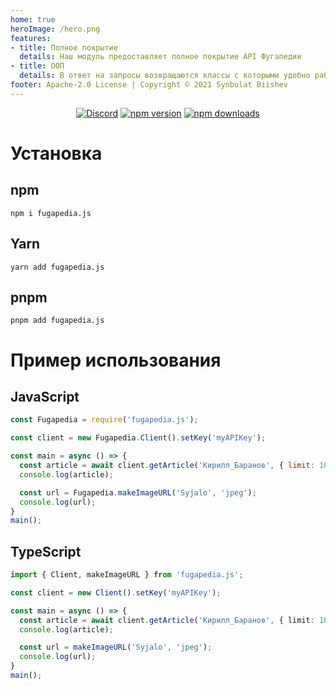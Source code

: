 ```yaml
---
home: true
heroImage: /hero.png
features:
- title: Полное покрытие
  details: Наш модуль предоставляет полное покрытие API Фугапедии
- title: ООП
  details: В ответ на запросы возвращаются классы с которыми удобно работать
footer: Apache-2.0 License | Copyright © 2021 Synbulat Biishev
---
```


<p align="center">
  <a href="https://discord.gg/Phqaa4DVEK"><img src="https://img.shields.io/discord/911878509599817739?color=5865F2&logo=discord&logoColor=white&maxAge=3600" alt="Discord" /></a>
  <a href="https://www.npmjs.com/package/fugapedia.js"><img src="https://img.shields.io/npm/v/fugapedia.js?&maxAge=3600" alt="npm version" /></a>
  <a href="https://www.npmjs.com/package/fugapedia.js"><img src="https://img.shields.io/npm/dt/fugapedia.js?&maxAge=3600" alt="npm downloads" /></a>
</p>

# Установка
## npm
```
npm i fugapedia.js
```
## Yarn
```
yarn add fugapedia.js
```
## pnpm
```
pnpm add fugapedia.js
```

# Пример использования
## JavaScript
```js
const Fugapedia = require('fugapedia.js');

const client = new Fugapedia.Client().setKey('myAPIKey');

const main = async () => {
  const article = await client.getArticle('Кирилл_Баранов', { limit: 100 });
  console.log(article);

  const url = Fugapedia.makeImageURL('Syjalo', 'jpeg');
  console.log(url);
}
main();
```
## TypeScript
```ts
import { Client, makeImageURL } from 'fugapedia.js';

const client = new Client().setKey('myAPIKey');

const main = async () => {
  const article = await client.getArticle('Кирилл_Баранов', { limit: 100 });
  console.log(article);

  const url = makeImageURL('Syjalo', 'jpeg');
  console.log(url);
}
main();
```
